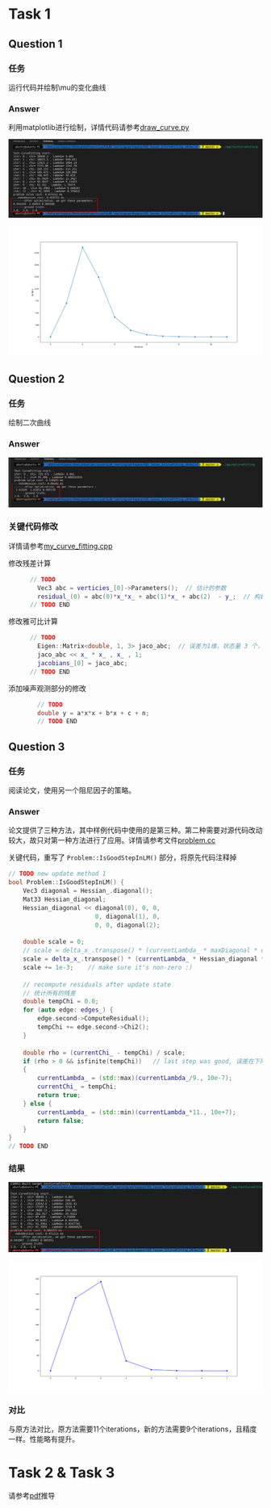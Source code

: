 # Task 1

## Question 1

### 任务

运行代码并绘制\mu的变化曲线

### Answer

利用matplotlib进行绘制，详情代码请参考[draw_curve.py](./draw_curve.py)

![task1_1](./docs/task1_1_result.png)

![task1_1_draw](./docs/task1_1_draw.png)

## Question 2

### 任务

绘制二次曲线

### Answer

![运行结果](./docs/task1_2_result.png)

### 关键代码修改

详情请参考[my_curve_fitting.cpp](./CurveFitting_LM/app/my_curve_fitting.cpp)

修改残差计算
```c++
      // TODO
        Vec3 abc = verticies_[0]->Parameters();  // 估计的参数
        residual_(0) = abc(0)*x_*x_ + abc(1)*x_ + abc(2)  - y_;  // 构建残差
      // TODO END

```

修改雅可比计算
```c++
      // TODO
        Eigen::Matrix<double, 1, 3> jaco_abc;  // 误差为1维，状态量 3 个，所以是 1x3 的雅克比矩阵
        jaco_abc << x_ * x_ , x_ , 1;
        jacobians_[0] = jaco_abc;
      // TODO END

```

添加噪声观测部分的修改
```c++
        // TODO
        double y = a*x*x + b*x + c + n;
        // TODO END

```

## Question 3

### 任务

阅读论文，使用另一个阻尼因子的策略。

### Answer

论文提供了三种方法，其中样例代码中使用的是第三种。第二种需要对源代码改动较大，故只对第一种方法进行了应用。详情请参考文件[problem.cc](./CurveFitting_LM/backend/problem.cc)

关键代码，重写了 `Problem::IsGoodStepInLM()` 部分，将原先代码注释掉

```c++
// TODO new update method 1
bool Problem::IsGoodStepInLM() {
    Vec3 diagonal = Hessian_.diagonal();
    Mat33 Hessian_diagonal;
    Hessian_diagonal << diagonal(0), 0, 0,
                        0, diagonal(1), 0,
                        0, 0, diagonal(2);

    double scale = 0;
    // scale = delta_x_.transpose() * (currentLambda_ * maxDiagonal * delta_x_ + b_);
    scale = delta_x_.transpose() * (currentLambda_ * Hessian_diagonal * delta_x_ + b_);
    scale += 1e-3;    // make sure it's non-zero :)

    // recompute residuals after update state
    // 统计所有的残差
    double tempChi = 0.0;
    for (auto edge: edges_) {
        edge.second->ComputeResidual();
        tempChi += edge.second->Chi2();
    }

    double rho = (currentChi_ - tempChi) / scale;
    if (rho > 0 && isfinite(tempChi))   // last step was good, 误差在下降
    {
        currentLambda_ = (std::max)(currentLambda_/9., 10e-7);
        currentChi_ = tempChi;
        return true;
    } else {
        currentLambda_ = (std::min)(currentLambda_*11., 10e+7);
        return false;
    }
}
// TODO END

```

### 结果

![task1_3](./docs/task1_3_result.png)

![task1_3](./docs/task1_3_draw.png)

### 对比

与原方法对比，原方法需要11个iterations，新的方法需要9个iterations，且精度一样。性能略有提升。

# Task 2 & Task 3

请参考[pdf](./docs/VIO_lesson_3.pdf)推导